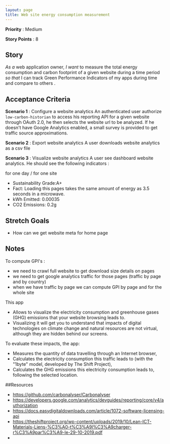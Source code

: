 ```yaml
---
layout: page
title: Web site energy consumption measurement
---
```



**Priority** : Medium

**Story Points** : 8


## Story

*As a* web application owner,
*I want* to measure the total energy consumption and carbon footprint of a given website during a time period
*so that* I can track Green Performance Indicators of my apps during time and compare to others .

## Acceptance Criteria

**Scenario 1** : Configure a website analytics
An authenticated user authorize `low-carbon-historian` to access his reporting API for a given website through OAuth 2.0, he then selects the website url to be analyzed. If he doesn't have Google Analytics enabled, a small survey is provided to get traffic source approximations.

**Scenario 2** : Export website analytics
A user downloads website analytics as a csv file 

**Scenario 3** : Visualize website analytics
A user see dashboard website analytics. He should see the following indicators :

for one day / for one site
- Sustainability Grade:A+
- Fact: Loading this pages takes the same amount of energy as 3.5 seconds in a microwave.
- kWh Emitted: 0.00035
- CO2 Emissions: 0.2g

## Stretch Goals

- How can we get website meta for home page
  
## Notes
To compute GPI's : 

- we need to crawl full website to get download size details on pages
- we need to get google analytics traffic for those pages (traffic by page and by country)
- when we have traffic by page we can compute GPI by page and for the whole site 

This app 

- Allows to visualize the electricity consumption and greenhouse gases (GHG) emissions that your website browsing leads to.
- Visualizing it will get you to understand that impacts of digital technologies on climate change and natural resources are not virtual, although they are hidden behind our screens.

To evaluate these impacts, the app:

- Measures the quantity of data travelling through an Internet browser,
- Calculates the electricity consumption this traffic leads to (with the "1byte" model, developed by The Shift Project),
- Calculates the GHG emissions this electricity consumption leads to, following the selected location.
  
##Resources

- https://github.com/carbonalyser/Carbonalyser
- https://developers.google.com/analytics/devguides/reporting/core/v4/authorization
- https://docs.easydigitaldownloads.com/article/1072-software-licensing-api
- https://theshiftproject.org/wp-content/uploads/2019/10/Lean-ICT-Materials-Liens-%C3%A0-t%C3%A9l%C3%A9charger-r%C3%A9par%C3%A9-le-29-10-2019.pdf
- 
